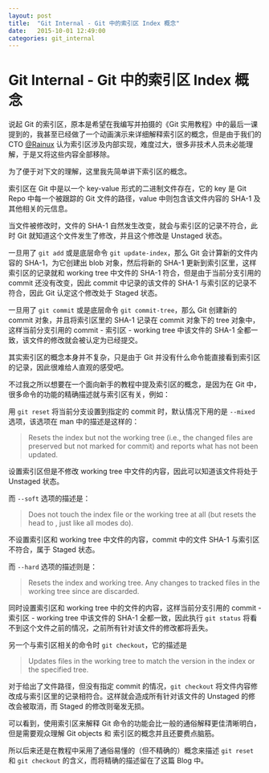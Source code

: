 ```yaml
---
layout: post
title:  "Git Internal - Git 中的索引区 Index 概念"
date:   2015-10-01 12:49:00
categories: git_internal
---
```


# Git Internal - Git 中的索引区 Index 概念

说起 Git 的索引区，原本是希望在我编写并拍摄的《Git 实用教程》中的最后一课提到的，我甚至已经做了一个动画演示来详细解释索引区的概念，但是由于我们的 CTO [@Rainux](https://gitcafe.com/rainux) 认为索引区涉及内部实现，难度过大，很多非技术人员未必能理解，于是又将这些内容全部移除。

为了便于对下文的理解，这里我先简单讲下索引区的概念。

索引区在 Git 中是以一个 key-value 形式的二进制文件存在，它的 key 是 Git Repo 中每一个被跟踪的 Git 文件的路径，value 中则包含该文件内容的 SHA-1 及其他相关的元信息。

当文件被修改时，文件的 SHA-1 自然发生改变，就会与索引区的记录不符合，此时 Git 就知道这个文件发生了修改，并且这个修改是 Unstaged 状态。

一旦用了 `git add` 或是底层命令 `git update-index`，那么 Git 会计算新的文件内容的 SHA-1，为它创建出 blob 对象，然后将新的 SHA-1 更新到索引区里，这样索引区的记录就和 working tree 中文件的 SHA-1 符合，但是由于当前分支引用的 commit 还没有改变，因此 commit 中记录的该文件的 SHA-1 与索引区的记录不符合，因此 Git 认定这个修改处于 Staged 状态。

一旦用了 `git commit` 或是底层命令 `git commit-tree`，那么 Git 创建新的 commit 对象，并且将索引区里的 SHA-1 记录在 commit 对象下的 tree 对象中，这样当前分支引用的 commit - 索引区 - working tree 中该文件的 SHA-1 全都一致，该文件的修改就会被认定为已经提交。

其实索引区的概念本身并不复杂，只是由于 Git 并没有什么命令能直接看到索引区的记录，因此很难给人直观的感受吧。

不过我之所以想要在一个面向新手的教程中提及索引区的概念，是因为在 Git 中，很多命令的功能的精确描述就与索引区有关，例如：

用 `git reset` 将当前分支设置到指定的 commit 时，默认情况下用的是 `--mixed` 选项，该选项在 man 中的描述是这样的：

> Resets the index but not the working tree (i.e., the changed files are preserved but not marked for commit) and reports what has not been updated.

设置索引区但是不修改 working tree 中文件的内容，因此可以知道该文件将处于 Unstaged 状态。

而 `--soft` 选项的描述是：

> Does not touch the index file or the working tree at all (but resets the head to <commit>, just like all modes do).

不设置索引区和 working tree 中文件的内容，commit 中的文件 SHA-1 与索引区不符合，属于 Staged 状态。

而 `--hard` 选项的描述则是：

> Resets the index and working tree. Any changes to tracked files in the working tree since <commit> are discarded.

同时设置索引区和 working tree 中的文件的内容，这样当前分支引用的 commit - 索引区 - working tree 中该文件的 SHA-1 全都一致，因此执行 `git status` 将看不到这个文件之前的情况，之前所有针对该文件的修改都将丢失。

另一个与索引区相关的命令时 `git checkout`，它的描述是

> Updates files in the working tree to match the version in the index or the specified tree.

对于给出了文件路径，但没有指定 commit 的情况，`git checkout` 将文件内容修改成与索引区里的记录相符合。这样就会造成所有针对该文件的 Unstaged 的修改会被取消，而 Staged 的修改则毫发无损。

可以看到，使用索引区来解释 Git 命令的功能会比一般的通俗解释更佳清晰明白，但是需要观众理解 Git objects 和 索引区的概念并且还要费点脑筋。

所以后来还是在教程中采用了通俗易懂的（但不精确的）概念来描述 `git reset` 和 `git checkout` 的含义，而将精确的描述留在了这篇 Blog 中。
